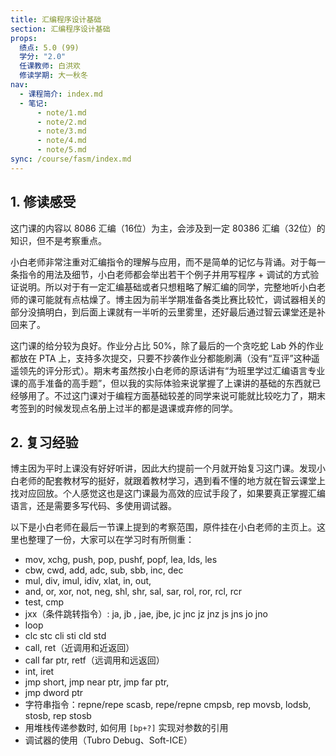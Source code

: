 ```yaml
---
title: 汇编程序设计基础
section: 汇编程序设计基础
props:
  绩点: 5.0 (99)
  学分: "2.0"
  任课教师: 白洪欢
  修读学期: 大一秋冬
nav:
  - 课程简介: index.md
  - 笔记:
      - note/1.md
      - note/2.md
      - note/3.md
      - note/4.md
      - note/5.md
sync: /course/fasm/index.md
---
```


## 1. 修读感受

这门课的内容以 8086 汇编（16位）为主，会涉及到一定 80386 汇编（32位）的知识，但不是考察重点。

小白老师非常注重对汇编指令的理解与应用，而不是简单的记忆与背诵。对于每一条指令的用法及细节，小白老师都会举出若干个例子并用写程序 + 调试的方式验证说明。所以对于有一定汇编基础或者只想粗略了解汇编的同学，完整地听小白老师的课可能就有点枯燥了。博主因为前半学期准备各类比赛比较忙，调试器相关的部分没搞明白，到后面上课就有一半听的云里雾里，还好最后通过智云课堂还是补回来了。

这门课的给分较为良好。作业分占比 50%，除了最后的一个贪吃蛇 Lab 外的作业都放在 PTA 上，支持多次提交，只要不抄袭作业分都能刷满（没有“互评”这种遥遥领先的评分形式）。期末考虽然按小白老师的原话讲有“为班里学过汇编语言专业课的高手准备的高手题”，但以我的实际体验来说掌握了上课讲的基础的东西就已经够用了。不过这门课对于编程方面基础较差的同学来说可能就比较吃力了，期末考签到的时候发现点名册上过半的都是退课或弃修的同学。

## 2. 复习经验

博主因为平时上课没有好好听讲，因此大约提前一个月就开始复习这门课。发现小白老师的配套教材写的挺好，就跟着教材学习，遇到看不懂的地方就在智云课堂上找对应回放。个人感觉这也是这门课最为高效的应试手段了，如果要真正掌握汇编语言，还是需要多写代码、多使用调试器。

以下是小白老师在最后一节课上提到的考察范围，原件挂在小白老师的主页上。这里也整理了一份，大家可以在学习时有所侧重：

- mov, xchg, push, pop, pushf, popf, lea, lds, les
- cbw, cwd, add, adc, sub, sbb, inc, dec
- mul, div, imul, idiv, xlat, in, out, 
- and, or, xor, not, neg, shl, shr, sal, sar, rol, ror, rcl, rcr
- test, cmp
- jxx（条件跳转指令）: ja, jb , jae, jbe, jc jnc jz jnz js jns jo jno 
- loop
- clc stc cli sti cld std
- call, ret（近调用和近返回）
- call far ptr, retf（远调用和远返回）
- int, iret
- jmp short, jmp near ptr, jmp far ptr, 
- jmp dword ptr
- 字符串指令：repne/repe scasb, repe/repne cmpsb, rep movsb, lodsb, stosb, rep stosb
- 用堆栈传递参数时, 如何用 `[bp+?]` 实现对参数的引用
- 调试器的使用（Tubro Debug、Soft-ICE）
